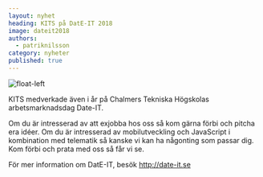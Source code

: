 ```yaml
---
layout: nyhet
heading: KITS på DatE-IT 2018
image: dateit2018
authors:
  - patriknilsson
category: nyheter
published: true
---
```


![](/images/nyheter/dateit2018@2x.jpg "float-left")

KITS medverkade även i år på Chalmers Tekniska Högskolas arbetsmarknadsdag Date-IT.

Om du är intresserad av att exjobba hos oss så kom gärna förbi och pitcha era idéer. Om du är intresserad av mobilutveckling och JavaScript i kombination med telematik så kanske vi kan ha någonting som passar dig. Kom förbi och prata med oss så får vi se.

För mer information om DatE-IT, besök <http://date-it.se>